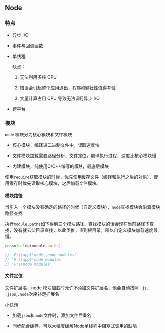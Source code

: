 ## Node

### 特点

- 异步 I/O

- 事件与回调函数

- 单线程

  缺点：
  1. 无法利用多核 CPU

  2. 错误会引起整个应用退出，程序的健壮性值得考验

  3. 大量计算占用 CPU 导致无法调用异步 I/O

- 跨平台

### 模块

`node` 模块分为核心模块和文件模块

- 核心模块，编译进二进制文件中，读取速度快

- 文件模块加载需要路径分析，文件定位，编译执行过程，速度比核心模块慢

- 内建模块，纯使用C/C++编写的模块，最底层模块

使用`require`获取模块的时候，优先使用缓存文件（编译和执行之后的对象），使用缓存时优先读取核心模块，之后加载文件模块。

#### 模块路径

当引入一个模块没有确定的路径的时候（自定义模块），`node`查找模块会沿着模块路径查找

执行`module.paths`如下得到三个模块路径，查找模块的话会现在当前路径下查找，没有就去父目录查找，以此类推，直到根目录，所以自定义模块加载速度最慢。

```js
console.log(module.paths);

// 'F:\\app\\node\\node_modules'
// 'F:\\app\\node_modules'
// 'F:\\node_modules'
```

#### 文件定位

文件扩展名，node 模块加载时允许不添加文件扩展名，他会自动按照 `.js`, `.json`,`.node`次序补足扩展名

小诀窍

- 加载`json`和`node`文件时，添加文件后缀名

- 同步配合缓存，可以大幅度缓解Node单线程中阻塞式调用的缺陷
